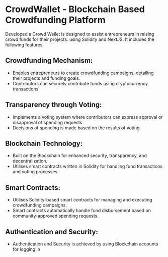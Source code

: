# CrowdWallet - Blockchain Based Crowdfunding Platform

Developed a Crowd Wallet is designed to assist entrepreneurs in raising crowd funds for their projects. using Solidity and NextJS. It includes the following features:
 
## Crowdfunding Mechanism:
- Enables entrepreneurs to create crowdfunding campaigns, detailing their projects and funding goals.
- Contributors can securely contribute funds using cryptocurrency transactions.

## Transparency through Voting:
- Implements a voting system where contributors can express approval or disapproval of spending requests.
- Decisions of spending is made based on the results of voting.

## Blockchain Technology:
- Built on the Blockchain for enhanced security, transparency, and decentralization.
- Utilises smart contracts written in Solidity for handling fund transactions and voting processes.

## Smart Contracts:
- Utilises Solidity-based smart contracts for managing and executing crowdfunding campaigns.
- Smart contracts automatically handle fund disbursement based on community-approved spending requests.

## Authentication and Security:
- Authentication and Security is achieved by using Blockchain accounts for logging in
